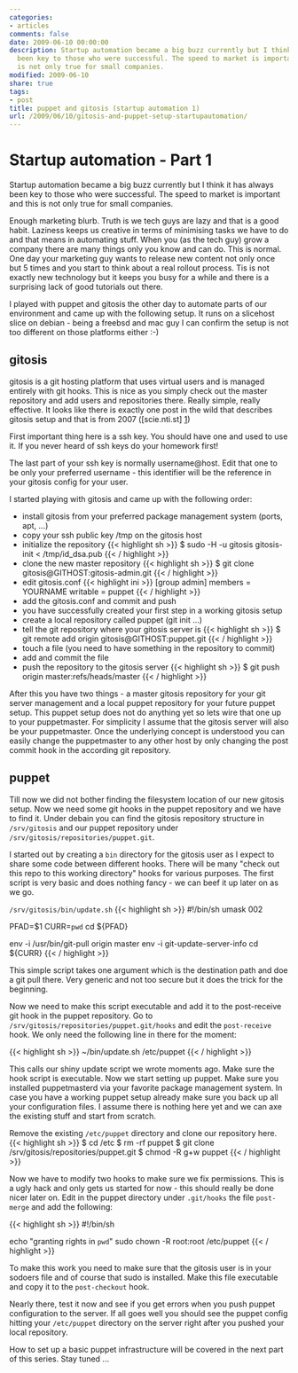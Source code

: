 ```yaml
---
categories:
- articles
comments: false
date: 2009-06-10 00:00:00
description: Startup automation became a big buzz currently but I think it has always
  been key to those who were successful. The speed to market is important and this
  is not only true for small companies.
modified: 2009-06-10
share: true
tags:
- post
title: puppet and gitosis (startup automation 1)
url: /2009/06/10/gitosis-and-puppet-setup-startupautomation/
---
```


Startup automation - Part 1
===========================

Startup automation became a big buzz currently but I think it has always
been key to those who were successful. The speed to market is important
and this is not only true for small companies.

Enough marketing blurb. Truth is we tech guys are lazy and that is a
good habit. Laziness keeps us creative in terms of minimising tasks we
have to do and that means in automating stuff. When you (as the tech
guy) grow a company there are many things only you know and can do. This
is normal. One day your marketing guy wants to release new content not
only once but 5 times and you start to think about a real rollout
process. Tis is not exactly new technology but it keeps you busy for a
while and there is a surprising lack of good tutorials out there.

I played with puppet and gitosis the other day to automate parts of our
environment and came up with the following setup. It runs on a slicehost
slice on debian - being a freebsd and mac guy I can confirm the setup is
not too different on those platforms either :-)

gitosis
-------

gitosis is a git hosting platform that uses virtual users and is managed
entirely with git hooks. This is nice as you simply check out the master
repository and add users and repositories there. Really simple, really
effective.
It looks like there is exactly one post in the wild that describes
gitosis setup and that is from 2007 ([scie.nti.st] [1])

First important thing here is a ssh key. You should have one and used to
use it. If you never heard of ssh keys do your homework first!

The last part of your ssh key is normally username@host. Edit that one
to be only your preferred username - this identifier will be the
reference in your gitosis config for your user.

I started playing with gitosis and came up with the following order:
- install gitosis from your preferred package management system (ports,
  apt, ...)
- copy your ssh public key /tmp on the gitosis host
- initialize the repository
  {{< highlight sh >}}
  $ sudo -H -u gitosis gitosis-init < /tmp/id_dsa.pub
  {{< / highlight >}}
- clone the new master repository 
  {{< highlight sh >}}
  $ git clone gitosis@GITHOST:gitosis-admin.git
  {{< / highlight >}}
- edit gitosis.conf
  {{< highlight ini >}}
  [group admin]
  members = YOURNAME
  writable = puppet
  {{< / highlight >}}
- add the gitosis.conf and commit and push
- you have successfully created your first step in a working gitosis
  setup
- create a local repository called puppet (git init ...)
- tell the git repository where your gitosis server is
  {{< highlight sh >}}
  $ git remote add origin gitosis@GITHOST:puppet.git
  {{< / highlight >}}
- touch a file (you need to have something in the repository to commit)
- add and commit the file
- push the repository to the gitosis server
  {{< highlight sh >}}
  $ git push origin master:refs/heads/master
  {{< / highlight >}}

After this you have two things - a master gitosis repository for your
git server management and a local puppet repository for your future
puppet setup. This puppet setup does not do anything yet so lets wire
that one up to your puppetmaster. For simplicity I assume that the
gitosis server will also be your puppetmaster. Once the underlying
concept is understood you can easily change the puppetmaster to any
other host by only changing the post commit hook in the according git
repository.

puppet
------

Till now we did not bother finding the filesystem location of our new
gitosis setup. Now we need some git hooks in the puppet repository and
we have to find it. Under debain you can find the gitosis repository
structure in `/srv/gitosis` and our puppet repository under
`/srv/gitosis/repositories/puppet.git`.

I started out by creating a `bin` directory for the gitosis user as I
expect to share some code between different hooks. There will be many
"check out this repo to this working directory" hooks for various
purposes. The first script is very basic and does nothing fancy - we can
beef it up later on as we go.

`/srv/gitosis/bin/update.sh`
{{< highlight sh >}}
#!/bin/sh
umask 002

PFAD=$1
CURR=`pwd`
cd ${PFAD}

env -i /usr/bin/git-pull origin master
env -i git-update-server-info
cd ${CURR}
{{< / highlight >}}

This simple script takes one argument which is the destination path and
doe a git pull there. Very generic and not too secure but it does the
trick for the beginning.

Now we need to make this script executable and add it to the
post-receive git hook in the puppet repository. Go to
`/srv/gitosis/repositories/puppet.git/hooks` and edit the `post-receive`
hook. We only need the following line in there for the moment:

{{< highlight sh >}}
~/bin/update.sh /etc/puppet
{{< / highlight >}}

This calls our shiny update script we wrote moments ago. Make sure the
hook script is executable. Now we start setting up puppet. Make sure you
installed puppetmasterd via your favorite package management system. In case you
have a working puppet setup already make sure you back up all your
configuration files. I assume there is nothing here yet and we can axe
the existing stuff and start from scratch.

Remove the existing `/etc/puppet` directory and clone our repository
here.
{{< highlight sh >}}
$ cd /etc
$ rm -rf puppet
$ git clone /srv/gitosis/repositories/puppet.git
$ chmod -R g+w puppet
{{< / highlight >}}

Now we have to modify two hooks to make sure we fix permissions. This is
a ugly hack and only gets us started for now - this should really be
done nicer later on. Edit in the puppet directory under `.git/hooks` the
file `post-merge` and add the following:

{{< highlight sh >}}
#!/bin/sh

echo "granting rights in `pwd`"
sudo chown -R root:root /etc/puppet
{{< / highlight >}}

To make this work you need to make sure that the gitosis user is in your
sodoers file and of course that sudo is installed. Make this file
executable and copy it to the `post-checkout` hook.

Nearly there, test it now and see if you get errors when you push puppet
configuration to the server. If all goes well you should see the puppet
config hitting your `/etc/puppet` directory on the server right after
you pushed your local repository.

How to set up a basic puppet infrastructure will be covered in the next
part of this series. Stay tuned ...

[1]: http://scie.nti.st/2007/11/14/hosting-git-repositories-the-easy-and-secure-way "scie.nti.st"
